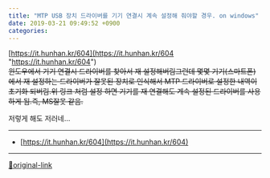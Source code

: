 ```yaml
---
title: "MTP USB 장치 드라이버를 기기 연결시 계속 설정해 줘야할 경우. on windows"
date: 2019-03-21 09:49:52 +0900
categories: 
---
```

  

[https://it.hunhan.kr/604](https://it.hunhan.kr/604 "https://it.hunhan.kr/604")  
<strike>윈도우에서 기기 연결시 드라이버를 찾아서 재 설정해버림</strike><strike>그런데 몇몇 기기(스마트폰)에서 재 설정하는 드라이버가 잘못된 장치로 인식해서 MTP 드라이버로 설정한 내역이 초기화 되버림.</strike><strike>위 링크 처럼 설정 하면 기기를 재 연결해도 계속 설정된 드라이버를 사용하게 됨.</strike><strike>즉, MS잘못 같음.</strike>  
  

저렇게 해도 저러네...




***
+ [https://it.hunhan.kr/604](https://it.hunhan.kr/604)


***
[🔗original-link](http://www.mins01.com/mh/tech/read/1264)